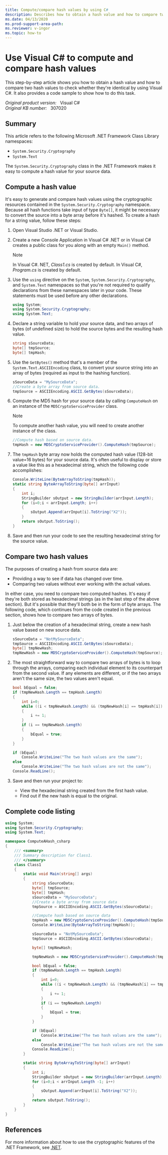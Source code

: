 ```yaml
---
title: Compute/compare hash values by using C#
description: Describes how to obtain a hash value and how to compare two hash values by using Visual C#.
ms.date: 04/13/2020
ms.prod-support-area-path: 
ms.reviewer: v-ingor
ms.topic: how-to
---
```

# Use Visual C# to compute and compare hash values

This step-by-step article shows you how to obtain a hash value and how to compare two hash values to check whether they're identical by using Visual C#. It also provides a code sample to show how to do this task.

_Original product version:_ &nbsp; Visual C#  
_Original KB number:_ &nbsp; 307020

## Summary

This article refers to the following Microsoft .NET Framework Class Library namespaces:

- `System.Security.Cryptography`
- `System.Text`

The `System.Security.Cryptography` class in the .NET Framework makes it easy to compute a hash value for your source data.

## Compute a hash value

It's easy to generate and compare hash values using the cryptographic resources contained in the `System.Security.Cryptography` namespace. Because all hash functions take input of type `Byte[]`, it might be necessary to convert the source into a byte array before it's hashed. To create a hash for a string value, follow these steps:

1. Open Visual Studio .NET or Visual Studio.
2. Create a new Console Application in Visual C# .NET or in Visual C#  creates a public class for you along with an empty `Main()` method.

    > [!NOTE]
    > In Visual C#. NET, *Class1.cs* is created by default. In Visual C#, *Program.cs* is created by default.

3. Use the `using` directive on the `System`, `System.Security.Cryptography`, and `System.Text` namespaces so that you're not required to qualify declarations from these namespaces later in your code. These statements must be used before any other declarations.

    ```csharp
    using System;
    using System.Security.Cryptography;
    using System.Text;
    ```

4. Declare a string variable to hold your source data, and two arrays of bytes (of undefined size) to hold the source bytes and the resulting hash value.

    ```csharp
    string sSourceData;
    byte[] tmpSource;
    byte[] tmpHash;
    ```

5. Use the `GetBytes()` method that's a member of the `System.Text.ASCIIEncoding` class, to convert your source string into an array of bytes (required as input to the hashing function).

    ```csharp
    sSourceData = "MySourceData";
    //Create a byte array from source data.
    tmpSource = ASCIIEncoding.ASCII.GetBytes(sSourceData);
    ```

6. Compute the MD5 hash for your source data by calling `ComputeHash` on an instance of the `MD5CryptoServiceProvider` class.

    > [!NOTE]
    > To compute another hash value, you will need to create another instance of the class.

    ```csharp
    //Compute hash based on source data.
    tmpHash = new MD5CryptoServiceProvider().ComputeHash(tmpSource);
    ```

7. The `tmpHash` byte array now holds the computed hash value (128-bit value=16 bytes) for your source data. It's often useful to display or store a value like this as a hexadecimal string, which the following code accomplishes:

    ```csharp
    Console.WriteLine(ByteArrayToString(tmpHash));
    static string ByteArrayToString(byte[] arrInput)
    {
        int i;
        StringBuilder sOutput = new StringBuilder(arrInput.Length);
        for (i=0;i < arrInput.Length; i++)
        {
            sOutput.Append(arrInput[i].ToString("X2"));
        }
        return sOutput.ToString();
    }
    ```

8. Save and then run your code to see the resulting hexadecimal string for the source value.

## Compare two hash values

The purposes of creating a hash from source data are:

- Providing a way to see if data has changed over time.
- Comparing two values without ever working with the actual values.

In either case, you need to compare two computed hashes. It's easy if they're both stored as hexadecimal strings (as in the last step of the above section). But it's possible that they'll both be in the form of byte arrays. The following code, which continues from the code created in the previous section, shows how to compare two arrays of bytes.

1. Just below the creation of a hexadecimal string, create a new hash value based on new source data.

    ```csharp
    sSourceData = "NotMySourceData";
    tmpSource = ASCIIEncoding.ASCII.GetBytes(sSourceData);
    byte[] tmpNewHash;
    tmpNewHash = new MD5CryptoServiceProvider().ComputeHash(tmpSource);
    ```

2. The most straightforward way to compare two arrays of bytes is to loop through the arrays, comparing each individual element to its counterpart from the second value. If any elements are different, or if the two arrays aren't the same size, the two values aren't equal.

    ```csharp
    bool bEqual = false;
    if (tmpNewHash.Length == tmpHash.Length)
    {
        int i=0;
        while ((i < tmpNewHash.Length) && (tmpNewHash[i] == tmpHash[i]))
        {
            i += 1;
        }
        if (i == tmpNewHash.Length)
        {
            bEqual = true;
        }
    }

    if (bEqual)
        Console.WriteLine("The two hash values are the same");
    else
        Console.WriteLine("The two hash values are not the same");
    Console.ReadLine();
    ```

3. Save and then run your project to:
    - View the hexadecimal string created from the first hash value.
    - Find out if the new hash is equal to the original.

## Complete code listing

```csharp
using System;
using System.Security.Cryptography;
using System.Text;

namespace ComputeAHash_csharp
{
    /// <summary>
    /// Summary description for Class1.
    /// </summary>
    class Class1
    {
        static void Main(string[] args)
        {
            string sSourceData;
            byte[] tmpSource;
            byte[] tmpHash;
            sSourceData = "MySourceData";
            //Create a byte array from source data
            tmpSource = ASCIIEncoding.ASCII.GetBytes(sSourceData);

            //Compute hash based on source data
            tmpHash = new MD5CryptoServiceProvider().ComputeHash(tmpSource);
            Console.WriteLine(ByteArrayToString(tmpHash));

            sSourceData = "NotMySourceData";
            tmpSource = ASCIIEncoding.ASCII.GetBytes(sSourceData);

            byte[] tmpNewHash;

            tmpNewHash = new MD5CryptoServiceProvider().ComputeHash(tmpSource);

            bool bEqual = false;
            if (tmpNewHash.Length == tmpHash.Length)
            {
                int i=0;
                while ((i < tmpNewHash.Length) && (tmpNewHash[i] == tmpHash[i]))
                {
                    i += 1;
                }
                if (i == tmpNewHash.Length)
                {
                    bEqual = true;
                }
            }

            if (bEqual)
                Console.WriteLine("The two hash values are the same");
            else
                Console.WriteLine("The two hash values are not the same");
            Console.ReadLine();
        }

        static string ByteArrayToString(byte[] arrInput)
        {
            int i;
            StringBuilder sOutput = new StringBuilder(arrInput.Length);
            for (i=0;i < arrInput.Length -1; i++)
            {
                sOutput.Append(arrInput[i].ToString("X2"));
            }
            return sOutput.ToString();
        }
    }
}
```

## References

For more information about how to use the cryptographic features of the .NET Framework, see [.NET](https://dotnet.microsoft.com/).
